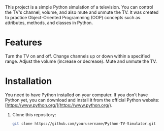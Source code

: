 This project is a simple Python simulation of a television. You can control the TV's channel, volume, and also mute and unmute the TV. It was created to practice Object-Oriented Programming (OOP) concepts such as attributes, methods, and classes in Python.

# Features
  Turn the TV on and off.
  Change channels up or down within a specified range.
  Adjust the volume (increase or decrease).
  Mute and unmute the TV.

# Installation
You need to have Python installed on your computer. If you don't have Python yet, you can download and install it from the official Python website: [https://www.python.org/](https://www.python.org/).

1. Clone this repository:
   ```bash
   git clone https://github.com/yourusername/Python-TV-Simulator.git
